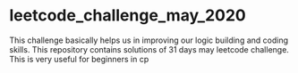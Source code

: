 # leetcode_challenge_may_2020
This challenge basically helps us in improving our logic building and coding skills. This repository contains solutions of 31 days may leetcode challenge. This is very useful for beginners in cp
